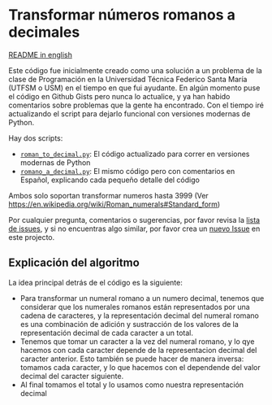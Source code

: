 # Transformar números romanos a decimales

[README in english](README.md)

Este código fue inicialmente creado como una solución a un problema de la clase de Programación en la Universidad Técnica Federico Santa María (UTFSM o USM) en el tiempo en que fui ayudante. En algún momento puse el código en Github Gists pero nunca lo actualice, y ya han habido comentarios sobre problemas que la gente ha encontrado. Con el tiempo iré actualizando el script para dejarlo funcional con versiones modernas de Python.

Hay dos scripts:

- [`roman_to_decimal.py`](roman_to_decimal.py): El código actualizado para correr en versiones modernas de Python
- [`romano_a_decimal.py`](romano_a_decimal.py): El mismo código pero con comentarios en Español, explicando cada pequeño detalle del código

Ambos solo soportan transformar numeros hasta 3999 (Ver <https://en.wikipedia.org/wiki/Roman_numerals#Standard_form>)

Por cualquier pregunta, comentarios o sugerencias, por favor revisa la [lista de issues](https://github.com/gcorreaq/snippets/issues), y si no encuentras algo similar, por favor crea un [nuevo Issue](https://github.com/gcorreaq/snippets/issues/new) en este projecto.

## Explicación del algoritmo

La idea principal detrás de el código es la siguiente:

- Para transformar un numeral romano a un numero decimal, tenemos que considerar que los numerales romanos están representados por una cadena de caracteres, y la representación decimal del numeral romano es una combinación de adición y sustracción de los valores de la representación decimal de cada caracter a un total.
- Tenemos que tomar un caracter a la vez del numeral romano, y lo qye hacemos con cada caracter depende de la representacion decimal del caracter anterior. Esto también se puede hacer de manera inversa: tomamos cada caracter, y lo que hacemos con el dependende del valor decimal del caracter siguiente.
- Al final tomamos el total y lo usamos como nuestra representación decimal
